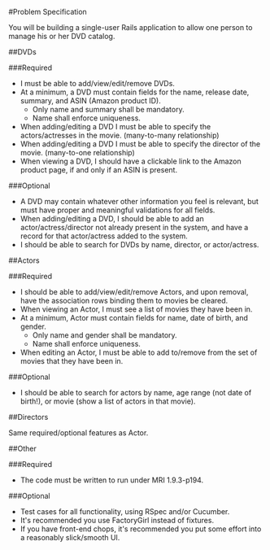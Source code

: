 #Problem Specification

You will be building a single-user Rails application to allow one person to manage his or her DVD catalog.

##DVDs

###Required

* I must be able to add/view/edit/remove DVDs.
* At a minimum, a DVD must contain fields for the name, release date, summary, and ASIN (Amazon product ID).
	* Only name and summary shall be mandatory.
	* Name shall enforce uniqueness.
* When adding/editing a DVD I must be able to specify the actors/actresses in the movie. (many-to-many relationship)
* When adding/editing a DVD I must be able to specify the director of the movie. (many-to-one relationship)
* When viewing a DVD, I should have a clickable link to the Amazon product page, if and only if an ASIN is present.

###Optional

* A DVD may contain whatever other information you feel is relevant, but must have proper and meaningful validations for all fields.
* When adding/editing a DVD, I should be able to add an actor/actress/director not already present in the system, and have a record for that actor/actress added to the system.
* I should be able to search for DVDs by name, director, or actor/actress.

##Actors

###Required

* I should be able to add/view/edit/remove Actors, and upon removal, have the association rows binding them to movies be cleared.
* When viewing an Actor, I must see a list of movies they have been in.
* At a minimum, Actor must contain fields for name, date of birth, and gender.
	* Only name and gender shall be mandatory.
  * Name shall enforce uniqueness.
* When editing an Actor, I must be able to add to/remove from the set of movies that they have been in.

###Optional

* I should be able to search for actors by name, age range (not date of birth!), or movie (show a list of actors in that movie).

##Directors

Same required/optional features as Actor.

##Other

###Required

* The code must be written to run under MRI 1.9.3-p194.

###Optional

* Test cases for all functionality, using RSpec and/or Cucumber.
* It's recommended you use FactoryGirl instead of fixtures.
* If you have front-end chops, it's recommended you put some effort into a reasonably slick/smooth UI.

